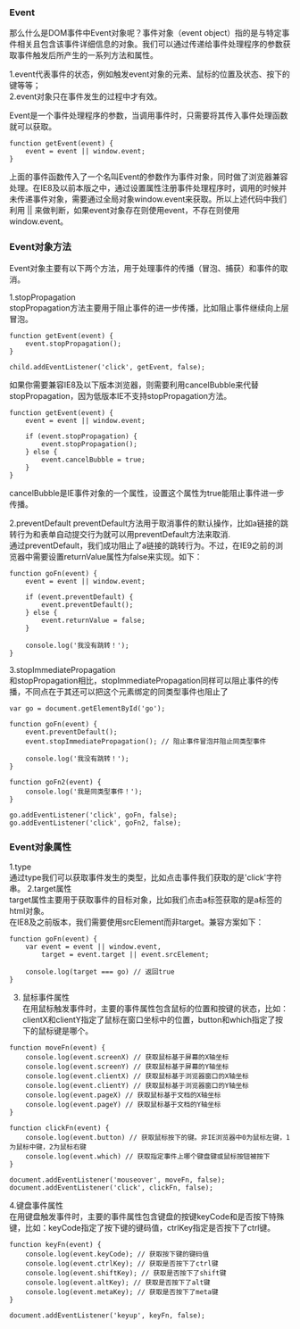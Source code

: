 ### Event
那么什么是DOM事件中Event对象呢？事件对象（event object）指的是与特定事件相关且包含该事件详细信息的对象。我们可以通过传递给事件处理程序的参数获取事件触发后所产生的一系列方法和属性。  

1.event代表事件的状态，例如触发event对象的元素、鼠标的位置及状态、按下的键等等；  
2.event对象只在事件发生的过程中才有效。  

Event是一个事件处理程序的参数，当调用事件时，只需要将其传入事件处理函数就可以获取。  
```
function getEvent(event) {
    event = event || window.event;
}
```

上面的事件函数传入了一个名叫Event的参数作为事件对象，同时做了浏览器兼容处理。在IE8及以前本版之中，通过设置属性注册事件处理程序时，调用的时候并未传递事件对象，需要通过全局对象window.event来获取。所以上述代码中我们利用 || 来做判断，如果event对象存在则使用event，不存在则使用window.event。  

### Event对象方法
Event对象主要有以下两个方法，用于处理事件的传播（冒泡、捕获）和事件的取消。  

1.stopPropagation  
stopPropagation方法主要用于阻止事件的进一步传播，比如阻止事件继续向上层冒泡。  
```
function getEvent(event) {
    event.stopPropagation();
}

child.addEventListener('click', getEvent, false);
```
如果你需要兼容IE8及以下版本浏览器，则需要利用cancelBubble来代替stopPropagation，因为低版本IE不支持stopPropagation方法。   
```
function getEvent(event) {
    event = event || window.event;

    if (event.stopPropagation) {
        event.stopPropagation();
    } else {
        event.cancelBubble = true;
    }
}
```
cancelBubble是IE事件对象的一个属性，设置这个属性为true能阻止事件进一步传播。  

2.preventDefault
preventDefault方法用于取消事件的默认操作，比如a链接的跳转行为和表单自动提交行为就可以用preventDefault方法来取消.  
通过preventDefault，我们成功阻止了a链接的跳转行为。不过，在IE9之前的浏览器中需要设置returnValue属性为false来实现。如下：  
```
function goFn(event) {
    event = event || window.event;

    if (event.preventDefault) {
        event.preventDefault();
    } else {
        event.returnValue = false;
    }

    console.log('我没有跳转！');
}
```


3.stopImmediatePropagation  
和stopPropagation相比，stopImmediatePropagation同样可以阻止事件的传播，不同点在于其还可以把这个元素绑定的同类型事件也阻止了  
```
var go = document.getElementById('go');

function goFn(event) {
    event.preventDefault();
    event.stopImmediatePropagation(); // 阻止事件冒泡并阻止同类型事件

    console.log('我没有跳转！');
}

function goFn2(event) {
    console.log('我是同类型事件！');
}

go.addEventListener('click', goFn, false);
go.addEventListener('click', goFn2, false);
```

### Event对象属性
1.type  
通过type我们可以获取事件发生的类型，比如点击事件我们获取的是'click'字符串。
2.target属性  
target属性主要用于获取事件的目标对象，比如我们点击a标签获取的是a标签的html对象。  
在IE8及之前版本，我们需要使用srcElement而非target。兼容方案如下：  
```
function goFn(event) {
    var event = event || window.event,    
        target = event.target || event.srcElement;

    console.log(target === go) // 返回true
}
```
3. 鼠标事件属性  
在用鼠标触发事件时，主要的事件属性包含鼠标的位置和按键的状态，比如：clientX和clientY指定了鼠标在窗口坐标中的位置，button和which指定了按下的鼠标键是哪个。  
```
function moveFn(event) {
    console.log(event.screenX) // 获取鼠标基于屏幕的X轴坐标
    console.log(event.screenY) // 获取鼠标基于屏幕的Y轴坐标
    console.log(event.clientX) // 获取鼠标基于浏览器窗口的X轴坐标
    console.log(event.clientY) // 获取鼠标基于浏览器窗口的Y轴坐标
    console.log(event.pageX) // 获取鼠标基于文档的X轴坐标
    console.log(event.pageY) // 获取鼠标基于文档的Y轴坐标
}

function clickFn(event) {
    console.log(event.button) // 获取鼠标按下的键。非IE浏览器中0为鼠标左键，1为鼠标中键，2为鼠标右键
    console.log(event.which) // 获取指定事件上哪个键盘键或鼠标按钮被按下
}

document.addEventListener('mouseover', moveFn, false);
document.addEventListener('click', clickFn, false);
```

4.键盘事件属性  
在用键盘触发事件时，主要的事件属性包含键盘的按键keyCode和是否按下特殊键，比如：keyCode指定了按下键的键码值，ctrlKey指定是否按下了ctrl键。  
```
function keyFn(event) {
    console.log(event.keyCode); // 获取按下键的键码值
    console.log(event.ctrlKey); // 获取是否按下了ctrl键
    console.log(event.shiftKey); // 获取是否按下了shift键
    console.log(event.altKey); // 获取是否按下了alt键
    console.log(event.metaKey); // 获取是否按下了meta键
}

document.addEventListener('keyup', keyFn, false);
```

